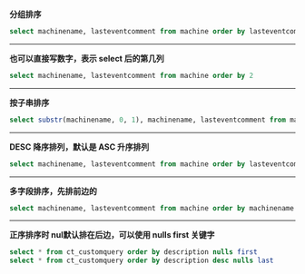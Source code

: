 
**分组排序**

```sql
select machinename, lasteventcomment from machine order by lasteventcomment
```

------------

**也可以直接写数字，表示 select 后的第几列**

```sql
select machinename, lasteventcomment from machine order by 2
```

------------

**按子串排序**

```sql
select substr(machinename, 0, 1), machinename, lasteventcomment from machine order by 1
```

------------

**DESC 降序排列，默认是 ASC 升序排列**

```sql
select machinename, lasteventcomment from machine order by lasteventcomment DESC
```

------------

**多字段排序，先排前边的**

```sql
select machinename, lasteventcomment from machine order by machinename ASC, lasteventcomment DESC
```

------------

**正序排序时 nul默认排在后边，可以使用 nulls first 关键字**

```sql
select * from ct_customquery order by description nulls first
select * from ct_customquery order by description desc nulls last
```